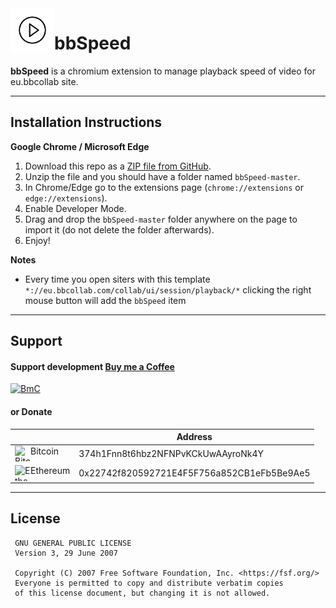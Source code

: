 <img src="https://github.com/F3FFO/bbSpeed/blob/master/icons/logo.png" align="left" width="70" height="70" alt="App icon" />

# bbSpeed

**bbSpeed** is a chromium extension to manage playback speed of video for eu.bbcollab site.

---

## Installation Instructions

**Google Chrome / Microsoft Edge**
1. Download this repo as a [ZIP file from GitHub](https://github.com/F3FFO/bbSpeed/archive/master.zip).
2. Unzip the file and you should have a folder named `bbSpeed-master`.
3. In Chrome/Edge go to the extensions page (`chrome://extensions` or `edge://extensions`).
4. Enable Developer Mode.
5. Drag and drop the `bbSpeed-master` folder anywhere on the page to import it (do not delete the folder afterwards).
6. Enjoy!

**Notes**
* Every time you open siters with this template `*://eu.bbcollab.com/collab/ui/session/playback/*` clicking the right mouse button will add the `bbSpeed` item

---

## Support

#### Support development [Buy me a Coffee](https://www.buymeacoffee.com/F3FFO)

<a href="https://www.buymeacoffee.com/F3FFO">
    <img src="https://github.com/F3FFO/F3FFO-README-Template/blob/8905b2cfb406a0b5c1a82459a96e067a00b0023e/img/bmc.svg" width="200" height="auto" alt="BmC" />
</a>

#### or Donate

|                                                                                                        | Address                                    |
| ------------------------------------------------------------------------------------------------------ | ------------------------------------------ |
| <img src="https://github.com/F3FFO/F3FFO-README-Template/blob/8905b2cfb406a0b5c1a82459a96e067a00b0023e/img/bitcoin.svg" alt="Bitcoin" width="25px" height="25px" align="left"/> Bitcoin      | 374h1Fnn8t6hbz2NFNPvKCkUwAAyroNk4Y         |
| <img src="https://github.com/F3FFO/F3FFO-README-Template/blob/8905b2cfb406a0b5c1a82459a96e067a00b0023e/img/ethereum.svg" alt="Ethereum" width="25px" height="25px" align="left" /> Ethereum  | 0x22742f820592721E4F5F756a852CB1eFb5Be9Ae5 |

---

## License

```
 GNU GENERAL PUBLIC LICENSE
 Version 3, 29 June 2007

 Copyright (C) 2007 Free Software Foundation, Inc. <https://fsf.org/>
 Everyone is permitted to copy and distribute verbatim copies
 of this license document, but changing it is not allowed.
```
